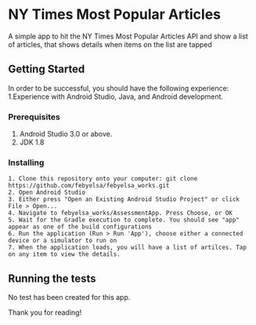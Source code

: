 # NY Times Most Popular	Articles

   A simple app to hit the NY Times Most Popular Articles API and show a list of articles, that shows details when items on the list are tapped

## Getting Started

In order to be successful, you should have the following experience:
1.Experience with Android Studio, Java, and Android development.

### Prerequisites

1. Android Studio 3.0 or above.
2. JDK 1.8

### Installing


    1. Clone this repository onto your computer: git clone https://github.com/febyelsa/febyelsa_works.git
    2. Open Android Studio
    3. Either press "Open an Existing Android Studio Project" or click File > Open...
    4. Navigate to febyelsa_works/AssessmentApp. Press Choose, or OK
    5. Wait for the Gradle execution to complete. You should see "app" appear as one of the build configurations
    6. Run the application (Run > Run 'App'), choose either a connected device or a simulator to run on
    7. When the application loads, you will have a list of artilces. Tap on any item to view the details.

## Running the tests

No test has been created for this app.

Thank you for reading!
